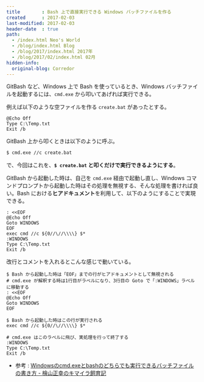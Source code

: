 ```yaml
---
title        : Bash 上で直接実行できる Windows バッチファイルを作る
created      : 2017-02-03
last-modified: 2017-02-03
header-date  : true
path:
  - /index.html Neo's World
  - /blog/index.html Blog
  - /blog/2017/index.html 2017年
  - /blog/2017/02/index.html 02月
hidden-info:
  original-blog: Corredor
---
```


GitBash など、Windows 上で Bash を使っているとき、Windows バッチファイルを起動するには、`cmd.exe` から叩いてあげれば実行できる。

例えば以下のような空ファイルを作る `create.bat` があったとする。

```batch
@Echo Off
Type C:\Temp.txt
Exit /b
```

GitBash 上から叩くときは以下のように呼ぶ。

```bash
$ cmd.exe //c create.bat
```

で、今回はこれを、**`$ create.bat` と叩くだけで実行できるようにする**。

GitBash から起動した時は、自己を `cmd.exe` 経由で起動し直し、Windows コマンドプロンプトから起動した時はその処理を無視する、そんな処理を書ければ良い。Bash における**ヒアドキュメント**を利用して、以下のようにすることで実現できる。

```batch
: <<EOF
@Echo Off
Goto WINDOWS
EOF
exec cmd //c ${0//\//\\\\} $*
:WINDOWS
Type C:\Temp.txt
Exit /b
```

改行とコメントを入れるとこんな感じで動いている。

```batch
$ Bash から起動した時は「EOF」までの行がヒアドキュメントとして無視される
# cmd.exe が解釈する時は1行目がラベルになり、3行目の Goto で「:WINDOWS」ラベルに移動する
: <<EOF
@Echo Off
Goto WINDOWS
EOF

$ Bash から起動した時はこの行が実行される
exec cmd //c ${0//\//\\\\} $*

# cmd.exe はこのラベルに飛び、実処理を行って終了する
:WINDOWS
Type C:\Temp.txt
Exit /b
```

- 参考 : [Windowsのcmd.exeとbashのどちらでも実行できるバッチファイルの書き方 - 檜山正幸のキマイラ飼育記](http://d.hatena.ne.jp/m-hiyama/20110729/1311910095)
